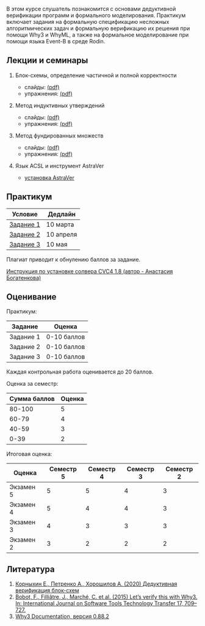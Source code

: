 В этом курсе слушатель познакомится с основами
дедуктивной верификации программ и формального
моделирования. Практикум включает задания на
формальную спецификацию несложных алгоритмических
задач и формальную верификацию их решения
при помощи Why3 и WhyML, а также на
формальное моделирование при помощи языка
Event-B в среде Rodin.

## Лекции и семинары

1. Блок-схемы, определение частичной
   и полной корректности

   - слайды: [(pdf)](slides/basics/basics.pdf)
   - упражнения: [(pdf)](exercises/x1.md)

2. Метод индуктивных утверждений
   
   - слайды: [(pdf)](slides/floyd_partial/floyd_partial.pdf)
   - упражнения: [(pdf)](exercises/x2.md)

3. Метод фундированных множеств

   - слайды: [(pdf)](slides/floyd_term/floyd_term.pdf)
   - упражнения: [(pdf)](exercises/x3.md)

4. Язык ACSL и инструмент AstraVer

   - [установка AstraVer](https://forge.ispras.ru/projects/astraver/wiki)


## Практикум

Условие               | Дедлайн
--------------------- | -----------
[Задание 1](hw/b1.md) |   10 марта
[Задание 2](hw/b2.md) |   10 апреля
[Задание 3](hw/b3.md) |   10 мая

Плагиат приводит к обнулению баллов за задание.

[Инструкция по установке солвера CVC4 1.8 (автор - Анастасия Богатенкова)](cvc4.md)

## Оценивание

Практикум:

Задание   | Оценка
--------- | -----------
Задание 1 | 0-10 баллов
Задание 2 | 0-10 баллов
Задание 3 | 0-10 баллов

Каждая контрольная работа
оценивается до 20 баллов.

Оценка за семестр:

Сумма баллов | Оценка
------------ | ------
80-100       | 5
60-79        | 4
40-59        | 3
0-39         | 2


Итоговая оценка:


Оценка    | Семестр 5 | Семестр 4 | Семестр 3 | Семестр 2
--------- | --------- | --------- | --------- | ---------
Экзамен 5 |      5    |      5    |      4    |       3
Экзамен 4 |      5    |      4    |      4    |       3
Экзамен 3 |      4    |      3    |      3    |       3
Экзамен 2 |      3    |      2    |      2    |       2



## Литература

1. [Корныхин Е., Петренко А., Хорошилов А. (2020) Дедуктивная верификация блок-схем](floyd_book/Deductive-Verification-2020.pdf)
1. [Bobot, F., Filliâtre, J., Marché, C. et al. (2015) Let’s verify this with Why3. In: International Journal on Software Tools Technology Transfer 17, 709–727.](https://link.springer.com/article/10.1007/s10009-014-0314-5)
1. [Why3 Documentation, версия 0.88.2](https://web.archive.org/web/20171208230848/http://why3.lri.fr/manual.pdf)
